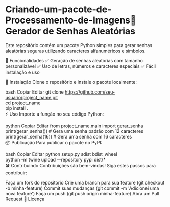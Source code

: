 # Criando-um-pacote-de-Processamento-de-Imagens🔐 Gerador de Senhas Aleatórias
Este repositório contém um pacote Python simples para gerar senhas aleatórias seguras utilizando caracteres alfanuméricos e símbolos.

📌 Funcionalidades
✅ Geração de senhas aleatórias com tamanho personalizável
✅ Uso de letras, números e caracteres especiais
✅ Fácil instalação e uso

🚀 Instalação
Clone o repositório e instale o pacote localmente:

bash
Copiar
Editar
git clone https://github.com/seu-usuario/project_name.git  
cd project_name  
pip install .  
⚡ Uso
Importe a função no seu código Python:

python
Copiar
Editar
from project_name.main import gerar_senha  
print(gerar_senha())  # Gera uma senha padrão com 12 caracteres  
print(gerar_senha(16))  # Gera uma senha com 16 caracteres  
📦 Publicação
Para publicar o pacote no PyPI:

bash
Copiar
Editar
python setup.py sdist bdist_wheel  
python -m twine upload --repository pypi dist/*  
🛠 Contribuindo
Contribuições são bem-vindas! Siga estes passos para contribuir:

Faça um fork do repositório
Crie uma branch para sua feature (git checkout -b minha-feature)
Commit suas mudanças (git commit -m 'Adicionei uma nova feature')
Faça um push (git push origin minha-feature)
Abra um Pull Request
📄 Licença
